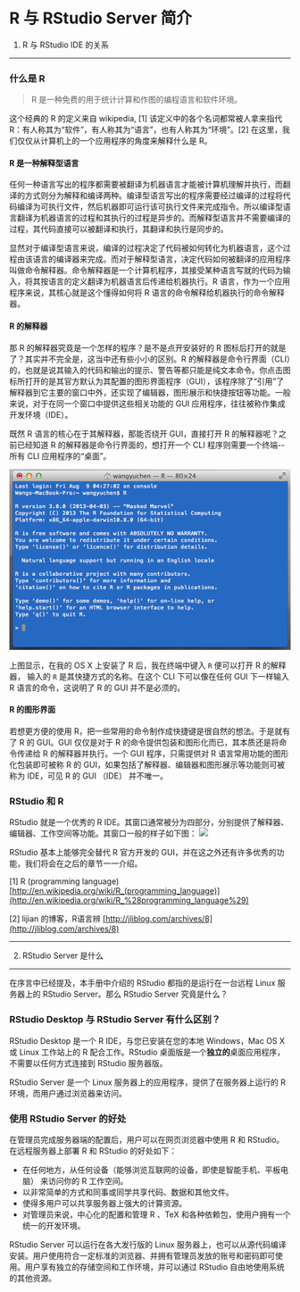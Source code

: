 R 与 RStudio Server 简介
===

1. R 与 RStudio IDE 的关系
---

### 什么是 R
> R 是一种免费的用于统计计算和作图的编程语言和软件环境。

这个经典的 R 的定义来自 wikipedia, [1] 该定义中的各个名词都常被人拿来指代 R：有人称其为“软件”，有人称其为“语言”，也有人称其为“环境”。[2] 在这里，我们仅仅从计算机上的一个应用程序的角度来解释什么是 R。

#### R 是一种解释型语言
任何一种语言写出的程序都需要被翻译为机器语言才能被计算机理解并执行，而翻译的方式则分为解释和编译两种。编译型语言写出的程序需要经过编译的过程将代码编译为可执行文件，然后机器即可运行该可执行文件来完成指令。所以编译型语言翻译为机器语言的过程和其执行的过程是异步的。而解释型语言并不需要编译的过程，其代码直接可以被翻译和执行，其翻译和执行是同步的。

显然对于编译型语言来说，编译的过程决定了代码被如何转化为机器语言，这个过程由该语言的编译器来完成。而对于解释型语言，决定代码如何被翻译的应用程序叫做命令解释器。命令解释器是一个计算机程序，其接受某种语言写就的代码为输入，将其按语言的定义翻译为机器语言后传递给机器执行。R 语言，作为一个应用程序来说，其核心就是这个懂得如何将 R 语言的命令解释给机器执行的命令解释器。


#### R 的解释器
那 R 的解释器究竟是一个怎样的程序？是不是点开安装好的 R 图标后打开的就是了？其实并不完全是，这当中还有些小小的区别。R 的解释器是命令行界面（CLI）的，也就是说其输入的代码和输出的提示、警告等都只能是纯文本命令。你点击图标所打开的是其官方默认为其配置的图形界面程序（GUI），该程序除了“引用”了解释器到它主要的窗口中外，还实现了编辑器，图形展示和快捷按钮等功能。一般来说，对于在同一个窗口中提供这些相关功能的 GUI 应用程序，往往被称作集成开发环境（IDE）。

既然 R 语言的核心在于其解释器，那能否绕开 GUI，直接打开 R 的解释器呢？之前已经知道 R 的解释器是命令行界面的，想打开一个 CLI 程序则需要一个终端--所有 CLI 应用程序的“桌面”。

![](fig/cli.png)


上图显示，在我的 OS X 上安装了 R 后，我在终端中键入 `R` 便可以打开 R 的解释器， 输入的 `R` 是其快捷方式的名称。在这个 CLI 下可以像在任何 GUI 下一样输入 R 语言的命令，这说明了 R 的 GUI 并不是必须的。

#### R 的图形界面
若想更方便的使用 R，把一些常用的命令制作成快捷键是很自然的想法。于是就有了 R 的 GUI。GUI 仅仅是对于 R 的命令提供包装和图形化而已，其本质还是将命令传递给 R 的解释器并执行。一个 GUI 程序，只需提供对 R 语言常用功能的图形化包装即可被称 R 的 GUI，如果包括了解释器、编辑器和图形展示等功能则可被称为 IDE，可见 R 的 GUI （IDE） 并不唯一。

### RStudio 和 R
RStudio 就是一个优秀的 R IDE。其窗口通常被分为四部分，分别提供了解释器、编辑器、工作空间等功能。其窗口一般的样子如下图：
![](http://www.rstudio.com/images/screenshots/rstudio-web.png)

RStudio 基本上能够完全替代 R 官方开发的 GUI，并在这之外还有许多优秀的功能，我们将会在之后的章节一一介绍。

[1] R (programming language) [http://en.wikipedia.org/wiki/R_(programming_language)](http://en.wikipedia.org/wiki/R_%28programming_language%29)

[2] lijian 的博客，R语言辨 [http://jliblog.com/archives/8](http://jliblog.com/archives/8)

---

2. RStudio Server 是什么
---


在序言中已经提及，本手册中介绍的 RStudio 都指的是运行在一台远程 Linux 服务器上的 RStudio Server。那么 RStudio Server 究竟是什么？

### RStudio Desktop 与 RStudio Server 有什么区别？
RStudio Desktop 是一个 R IDE，与您已安装在您的本地 Windows，Mac OS X 或 Linux 工作站上的 R 配合工作。RStudio 桌面版是一个**独立的**桌面应用程序，不需要以任何方式连接到 RStudio 服务器版。

RStudio Server 是一个 Linux 服务器上的应用程序，提供了在服务器上运行的 R 环境，而用户通过浏览器来访问。


### 使用 RStudio Server 的好处
在管理员完成服务器端的配置后，用户可以在网页浏览器中使用 R 和 RStudio。在远程服务器上部署 R 和 RStudio 的好处如下：

* 在任何地方，从任何设备（能够浏览互联网的设备，即使是智能手机、平板电脑） 来访问你的 R 工作空间。
* 以非常简单的方式和同事或同学共享代码、数据和其他文件。
* 使得多用户可以共享服务器上强大的计算资源。
* 对管理员来说，中心化的配置和管理 R 、TeX 和各种依赖包，使用户拥有一个统一的开发环境。

RStudio Server 可以运行在各大发行版的 Linux 服务器上，也可以从源代码编译安装。用户使用符合一定标准的浏览器、并拥有管理员发放的账号和密码即可使用。用户享有独立的存储空间和工作环境，并可以通过 RStudio 自由地使用系统的其他资源。



